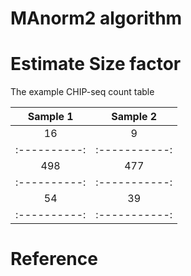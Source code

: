 # MAnorm2 algorithm 


# Estimate Size factor

The example CHIP-seq count table

| Sample 1   | Sample 2       | 
| :----------: | :-----------:  | 
| 16         |      9         |
| :----------: | :-----------:  | 
| 498        |     477        | 
| :----------: | :-----------:  | 
| 54         |      39        |
| :----------: | :-----------:  | 

# Reference




